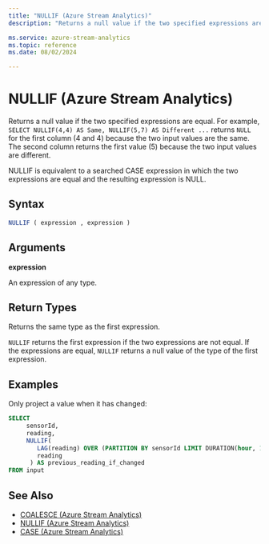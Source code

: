 ```yaml
---
title: "NULLIF (Azure Stream Analytics)"
description: "Returns a null value if the two specified expressions are equal."

ms.service: azure-stream-analytics
ms.topic: reference
ms.date: 08/02/2024

---
```


# NULLIF (Azure Stream Analytics)

Returns a null value if the two specified expressions are equal. For example, `SELECT NULLIF(4,4) AS Same, NULLIF(5,7) AS Different ...` returns `NULL` for the first column (4 and 4) because the two input values are the same. The second column returns the first value (5) because the two input values are different.

NULLIF is equivalent to a searched CASE expression in which the two expressions are equal and the resulting expression is NULL.

## Syntax

```SQL
NULLIF ( expression , expression )
```

## Arguments

**expression**

An expression of any type.

## Return Types

Returns the same type as the first expression.

`NULLIF` returns the first expression if the two expressions are not equal. If the expressions are equal, `NULLIF` returns a null value of the type of the first expression.

## Examples

Only project a value when it has changed:

```SQL
SELECT
     sensorId,
     reading,
     NULLIF(
        LAG(reading) OVER (PARTITION BY sensorId LIMIT DURATION(hour, 1)),
        reading
      ) AS previous_reading_if_changed
FROM input
```

## See Also

- [COALESCE (Azure Stream Analytics)](coalesce-azure-stream-analytics.md)
- [NULLIF (Azure Stream Analytics)](nullif-azure-stream-analytics.md)
- [CASE (Azure Stream Analytics)](case-azure-stream-analytics.md)
